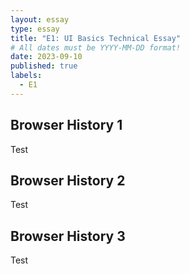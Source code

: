 ```yaml
---
layout: essay
type: essay
title: "E1: UI Basics Technical Essay"
# All dates must be YYYY-MM-DD format!
date: 2023-09-10
published: true
labels:
  - E1
---
```


## Browser History 1
Test

## Browser History 2
Test

## Browser History 3
Test
